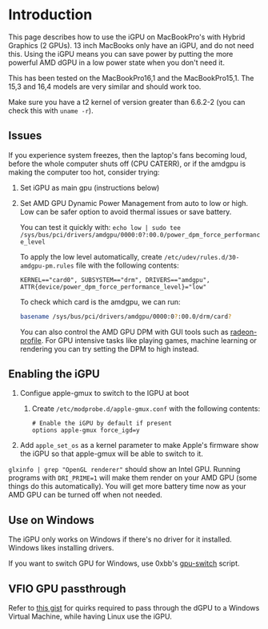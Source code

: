 # Introduction

This page describes how to use the iGPU on MacBookPro's with Hybrid Graphics (2 GPUs). 13 inch MacBooks only have an iGPU, and do not need this. Using the iGPU means you can save power by putting the more powerful AMD dGPU in a low power state when you don't need it.

This has been tested on the MacBookPro16,1 and the MacBookPro15,1. The 15,3 and 16,4 models are very similar and should work too.

Make sure you have a t2 kernel of version greater than 6.6.2-2 (you can check this with `uname -r`).

## Issues

If you experience system freezes, then the laptop's fans becoming loud, before the whole computer shuts off (CPU CATERR), or if the amdgpu is making the computer too hot, consider trying:

1.  Set iGPU as main gpu (instructions below)

2.  Set AMD GPU Dynamic Power Management from auto to low or high. Low can be safer option to avoid thermal issues or save battery.

    You can test it quickly with: `echo low | sudo tee /sys/bus/pci/drivers/amdgpu/0000:0?:00.0/power_dpm_force_performance_level`

    To apply the low level automatically, create `/etc/udev/rules.d/30-amdgpu-pm.rules` file with the following contents:

    ```plain
    KERNEL=="card0", SUBSYSTEM=="drm", DRIVERS=="amdgpu", ATTR{device/power_dpm_force_performance_level}="low"
    ```

    To check which card is the amdgpu, we can run:

    ```sh
    basename /sys/bus/pci/drivers/amdgpu/0000:0?:00.0/drm/card?
    ```

    You can also control the AMD GPU DPM with GUI tools such as [radeon-profile](https://github.com/emerge-e-world/radeon-profile). For GPU intensive tasks like playing games, machine learning or rendering you can try setting the DPM to high instead.

## Enabling the iGPU

1.  Configue apple-gmux to switch to the IGPU at boot

    1.  Create `/etc/modprobe.d/apple-gmux.conf` with the following contents:

        ```plain
        # Enable the iGPU by default if present
        options apple-gmux force_igd=y
        ```

2.  Add `apple_set_os` as a kernel parameter to make Apple's firmware show the iGPU so that apple-gmux will be able to switch to it.

`glxinfo | grep "OpenGL renderer"` should show an Intel GPU. Running programs with `DRI_PRIME=1` will make them render on your AMD GPU (some things do this automatically). You will get more battery time now as your AMD GPU can be turned off when not needed.

## Use on Windows

The iGPU only works on Windows if there's no driver for it installed. Windows likes installing drivers.

If you want to switch GPU for Windows, use 0xbb's [gpu-switch](https://github.com/0xbb/gpu-switch#windows-810-usage) script.

## VFIO GPU passthrough

Refer to [this gist](https://gist.github.com/Redecorating/956a672e6922e285de83fdd7d9982e5e) for quirks required to pass through the dGPU to a Windows Virtual Machine, while having Linux use the iGPU.
